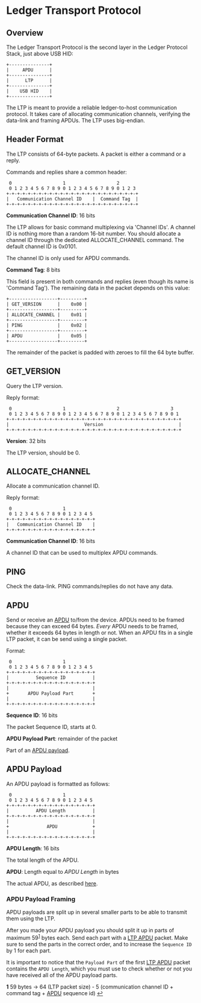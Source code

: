 # Ledger Transport Protocol

## Overview

The Ledger Transport Protocol is the second layer in the Ledger
Protocol Stack, just above USB HID:

```
+---------------+
|     APDU      |
+---------------+
|      LTP      |
+---------------+
|    USB HID    |
+---------------+
```

The LTP is meant to provide a reliable ledger-to-host communication
protocol. It takes care of allocating communication channels, verifying
the data-link and framing APDUs. The LTP uses big-endian.

## Header Format

The LTP consists of 64-byte packets. A packet is either a command or
a reply.

Commands and replies share a common header:

```
 0                   1                   2
 0 1 2 3 4 5 6 7 8 9 0 1 2 3 4 5 6 7 8 9 0 1 2 3
+-+-+-+-+-+-+-+-+-+-+-+-+-+-+-+-+-+-+-+-+-+-+-+-+
|   Communication Channel ID    |  Command Tag  |
+-+-+-+-+-+-+-+-+-+-+-+-+-+-+-+-+-+-+-+-+-+-+-+-+
```

**Communication Channel ID**: 16 bits

The LTP allows for basic command multiplexing via 'Channel IDs'. A
channel ID is nothing more than a random 16-bit number. You should
allocate a channel ID through the dedicated ALLOCATE_CHANNEL command.
The default channel ID is 0x0101.

The channel ID is only used for APDU commands.

**Command Tag**: 8 bits

This field is present in both commands and replies (even though its name
is 'Command Tag'). The remaining data in the packet depends on this value:

```
+------------------+---------+
| GET_VERSION      |    0x00 |
+------------------+---------+
| ALLOCATE_CHANNEL |    0x01 |
+------------------+---------+
| PING             |    0x02 |
+------------------+---------+
| APDU             |    0x05 |
+------------------+---------+
```

The remainder of the packet is padded with zeroes to fill the 64
byte buffer.

## GET_VERSION

Query the LTP version.

Reply format:

```
 0                   1                   2                   3
 0 1 2 3 4 5 6 7 8 9 0 1 2 3 4 5 6 7 8 9 0 1 2 3 4 5 6 7 8 9 0 1
+-+-+-+-+-+-+-+-+-+-+-+-+-+-+-+-+-+-+-+-+-+-+-+-+-+-+-+-+-+-+-+-+
|                            Version                            |
+-+-+-+-+-+-+-+-+-+-+-+-+-+-+-+-+-+-+-+-+-+-+-+-+-+-+-+-+-+-+-+-+
```

**Version**: 32 bits

The LTP version, should be 0.

## ALLOCATE_CHANNEL

Allocate a communication channel ID.

Reply format:

```
 0                   1
 0 1 2 3 4 5 6 7 8 9 0 1 2 3 4 5
+-+-+-+-+-+-+-+-+-+-+-+-+-+-+-+-+
|   Communication Channel ID    |
+-+-+-+-+-+-+-+-+-+-+-+-+-+-+-+-+
```

**Communication Channel ID**: 16 bits

A channel ID that can be used to multiplex APDU commands.

## PING

Check the data-link. PING commands/replies do not have any data.

## APDU

Send or receive an [APDU](./apdu.md) to/from the device. APDUs need
to be framed because they can exceed 64 bytes. *Every* APDU needs to
be framed, whether it exceeds 64 bytes in length or not. When an APDU
fits in a single LTP packet, it can be send using a single packet.

Format:

```
 0                   1
 0 1 2 3 4 5 6 7 8 9 0 1 2 3 4 5
+-+-+-+-+-+-+-+-+-+-+-+-+-+-+-+-+
|          Sequence ID          |
+-+-+-+-+-+-+-+-+-+-+-+-+-+-+-+-+
|                               |
+       APDU Payload Part       +
|                               |
+-+-+-+-+-+-+-+-+-+-+-+-+-+-+-+-+
```

**Sequence ID**: 16 bits

The packet Sequence ID, starts at 0.

**APDU Payload Part**: remainder of the packet

Part of an [APDU payload](#apdu-payload).

## APDU Payload

An APDU payload is formatted as follows:

```
 0                   1
 0 1 2 3 4 5 6 7 8 9 0 1 2 3 4 5
+-+-+-+-+-+-+-+-+-+-+-+-+-+-+-+-+
|          APDU Length          |
+-+-+-+-+-+-+-+-+-+-+-+-+-+-+-+-+
|                               |
+              APDU             +
|                               |
+-+-+-+-+-+-+-+-+-+-+-+-+-+-+-+-+
```

**APDU Length**: 16 bits

The total length of the APDU.

**APDU**: Length equal to *APDU Length* in bytes

The actual APDU, as described [here](./apdu.md).

### APDU Payload Framing

APDU payloads are split up in several smaller parts to be
able to transmit them using the LTP.

After you made your APDU payload you should split it up in parts of
maximum 59<sup id="a1">[1](#f1)</sup> bytes each. Send each part with a [LTP APDU](#apdu) packet.
Make sure to send the parts in the correct order, and to increase the
`Sequence ID` by 1 for each part.

It is important to notice that the `Payload Part` of the first [LTP APDU](#apdu) packet
contains the `APDU Length`, which you must use to check whether or not you
have received all of the APDU payload parts.

<b id="f1">1</b> 59 bytes -> 64 (LTP packet size) - 5 (communication channel ID + command tag + [APDU](#apdu) sequence id) [↩](#a1)
